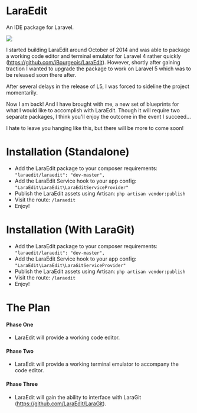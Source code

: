 # LaraEdit
An IDE package for Laravel. 

<img src="https://scontent-atl.xx.fbcdn.net/hphotos-xpf1/v/t1.0-9/1235228_558284894313515_1952693803531483454_n.png?oh=1cf88ac44306a3643b090e97d3bbc38a&oe=55A23F70"/>

I started building LaraEdit around October of 2014 and was able to package a working code editor and terminal emulator for Laravel 4 rather quickly (https://github.com/iBourgeois/LaraEdit). However, shortly after gaining traction I wanted to upgrade the package to work on Laravel 5 which was to be released soon there after.

After several delays in the release of L5, I was forced to sideline the project momentarily. 

Now I am back! And I have brought with me, a new set of blueprints for what I would like to accomplish with LaraEdit. Though it will require two separate packages, I think you'll enjoy the outcome in the event I succeed...

I hate to leave you hanging like this, but there will be more to come soon!

# Installation (Standalone)
- Add the LaraEdit package to your composer requirements:
  ``` "laraedit/laraedit": "dev-master", ```
- Add the LaraEdit Service hook to your app config:
  ``` "LaraEdit\LaraEdit\LaraEditServiceProvider" ```
- Publish the LaraEdit assets using Artisan:
  ``` php artisan vendor:publish ```
- Visit the route:
  ``` /laraedit ```
- Enjoy!

# Installation (With LaraGit)
- Add the LaraEdit package to your composer requirements:
  ``` "laraedit/laraedit": "dev-master", ```
- Add the LaraEdit Service hook to your app config:
  ``` "LaraEdit\LaraEdit\LaraGitServiceProvider" ```
- Publish the LaraEdit assets using Artisan:
  ``` php artisan vendor:publish ```
- Visit the route:
  ``` /laraedit ```
- Enjoy!

# The Plan

#### Phase One
  
  - LaraEdit will provide a working code editor.
  
#### Phase Two

  - LaraEdit will provide a working terminal emulator to accompany the code editor.

#### Phase Three

  - LaraEdit will gain the ability to interface with LaraGit (https://github.com/LaraEdit/LaraGit).



